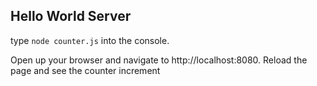## Hello World Server
type `node counter.js` into the console.

Open up your browser and navigate to http://localhost:8080.
Reload the page and see the counter increment
